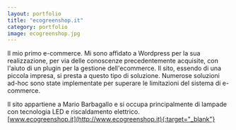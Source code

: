 ```yaml
---
layout: portfolio
title: "ecogreenshop.it"
category: portfolio
image: ecogreenshop.jpg
---
```

Il mio primo e-commerce. Mi sono affidato a Wordpress per la sua realizzazione, per via delle conoscenze precedentemente acquisite, con l'aiuto di un plugin per la gestione dell'ecommerce. Il sito, essendo di una piccola impresa, si presta a questo tipo di soluzione. Numerose soluzioni ad-hoc sono state implementate per superare le limitazioni del sistema di e-commerce.

Il sito appartiene a Mario Barbagallo e si occupa principalmente di lampade con tecnologia LED e riscaldamento elettrico.  
[www.ecogreenshop.it](http://www.ecogreenshop.it){:target="_blank"}
